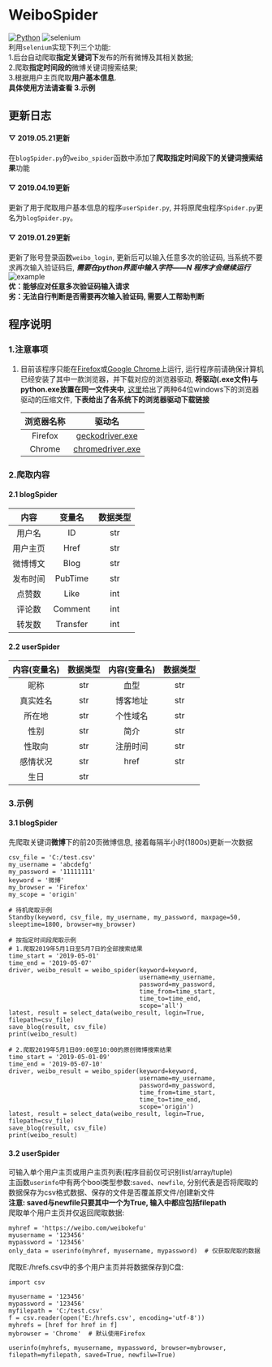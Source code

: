 # WeiboSpider
[![Python](https://img.shields.io/badge/Python-3.6-green.svg)](https://www.python.org/)
![selenium](https://img.shields.io/badge/selenium-3.141.0-blue.svg)  
利用`selenium`实现下列三个功能:  
1.后台自动爬取**指定关键词下**发布的所有微博及其相关数据;  
2.爬取**指定时间段的**微博关键词搜索结果;  
3.根据用户主页爬取**用户基本信息**.  
**具体使用方法请查看 3.示例**  
## 更新日志  
#### ▽ 2019.05.21更新  
在`blogSpider.py`的`weibo_spider`函数中添加了**爬取指定时间段下的关键词搜索结果**功能
#### ▽ 2019.04.19更新
更新了用于爬取用户基本信息的程序`userSpider.py`, 并将原爬虫程序`Spider.py`更名为`blogSpider.py`。
#### ▽ 2019.01.29更新
更新了账号登录函数`weibo_login`, 更新后可以输入任意多次的验证码, 当系统不要求再次输入验证码后, ***需要在python界面中输入字符——N 程序才会继续运行***  
![example](https://github.com/QinY-Stat/WeiboSpider/blob/master/Image/%E5%BE%AE%E4%BF%A1%E5%9B%BE%E7%89%87_20190130000120.png)  
**优：能够应对任意多次验证码输入请求  
劣：无法自行判断是否需要再次输入验证码, 需要人工帮助判断**  
## 程序说明  
### 1.注意事项
1. 目前该程序只能在[Firefox](http://www.firefox.com.cn/)或[Google Chrome](https://www.google.cn/chrome)上运行, 运行程序前请确保计算机已经安装了其中一款浏览器，并下载对应的浏览器驱动, **将驱动(.exe文件)与python.exe放置在同一文件夹中**, [这里](https://github.com/QinY-Stat/WeiboSpider/tree/master/Browser%20driver)给出了两种64位windows下的浏览器驱动的压缩文件, **下表给出了各系统下的浏览器驱动下载链接**  

    浏览器名称 | 驱动名
    :----: | :----:
    Firefox | [geckodriver.exe](https://github.com/mozilla/geckodriver/releases)
    Chrome | [chromedriver.exe](https://chromedriver.storage.googleapis.com/index.html)

### 2.爬取内容
#### 2.1 blogSpider
 内容 | 变量名 | 数据类型
 :----: | :----: | :----:
  用户名 | ID | str
  用户主页 | Href | str
  微博博文 | Blog | str
  发布时间 | PubTime | str
   点赞数  | Like | int
   评论数 | Comment | int
   转发数 | Transfer | int
#### 2.2 userSpider
内容(变量名) | 数据类型 | 内容(变量名) | 数据类型
:----: | :----: | :----: | :----:
昵称 | str | 血型 | str
真实姓名 | str | 博客地址 | str
所在地 | str | 个性域名 | str
性别 | str | 简介 | str
性取向 | str | 注册时间 | str
感情状况 | str | href | str
生日 | str

### 3.示例
#### 3.1 blogSpider
先爬取关键词**微博**下的前20页微博信息, 接着每隔半小时(1800s)更新一次数据
```
csv_file = 'C:/test.csv'
my_username = 'abcdefg'
my_password = '11111111'
keyword = '微博'
my_browser = 'Firefox'
my_scope = 'origin'  

# 待机爬取示例
Standby(keyword, csv_file, my_username, my_password, maxpage=50, sleeptime=1800, browser=my_browser)

# 按指定时间段爬取示例
# 1.爬取2019年5月1日至5月7日的全部搜索结果
time_start = '2019-05-01'
time_end = '2019-05-07'
driver, weibo_result = weibo_spider(keyword=keyword,
                                    username=my_username,
                                    password=my_password,
                                    time_from=time_start,
                                    time_to=time_end,
                                    scope='all')
latest, result = select_data(weibo_result, login=True, filepath=csv_file)
save_blog(result, csv_file)
print(weibo_result)

# 2.爬取2019年5月1日09:00至10:00的原创微博搜索结果
time_start = '2019-05-01-09'
time_end = '2019-05-07-10'
driver, weibo_result = weibo_spider(keyword=keyword, 
                                    username=my_username,
                                    password=my_password,
                                    time_from=time_start,
                                    time_to=time_end,
                                    scope='origin')
latest, result = select_data(weibo_result, login=True, filepath=csv_file)
save_blog(result, csv_file)
print(weibo_result)
```
#### 3.2 userSpider
可输入单个用户主页或用户主页列表(程序目前仅可识别list/array/tuple)  
主函数`userinfo`中有两个bool类型参数:`saved`、`newfile`, 分别代表是否将爬取的数据保存为csv格式数据、保存的文件是否覆盖原文件/创建新文件  
**注意: saved与newfile只要其中一个为True, 输入中都应包括filepath**  
爬取单个用户主页并仅返回爬取数据:
```
myhref = 'https://weibo.com/weibokefu'
myusername = '123456'
mypassword = '123456'
only_data = userinfo(myhref, myusername, mypassword)  # 仅获取爬取的数据
```
  
爬取E:/hrefs.csv中的多个用户主页并将数据保存到C盘:
```
import csv

myusername = '123456'
mypassword = '123456'
myfilepath = 'C:/test.csv'
f = csv.reader(open('E:/hrefs.csv', encoding='utf-8'))
myhrefs = [href for href in f]
mybrowser = 'Chrome'  # 默认使用Firefox

userinfo(myhrefs, myusername, mypassword, browser=mybrowser, filepath=myfilepath, saved=True, newfilw=True)
```
